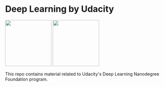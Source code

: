 # Deep Learning by Udacity

<img width="150" src="https://github.com/ttungl/Deep-Learning-Google/blob/master/Lesson1/googlelogo.png"> <img width="150" src="https://github.com/ttungl/Deep-Learning-Google/blob/master/Lesson1/tensorflow.png">

This repo contains material related to Udacity's Deep Learning Nanodegree Foundation program.
